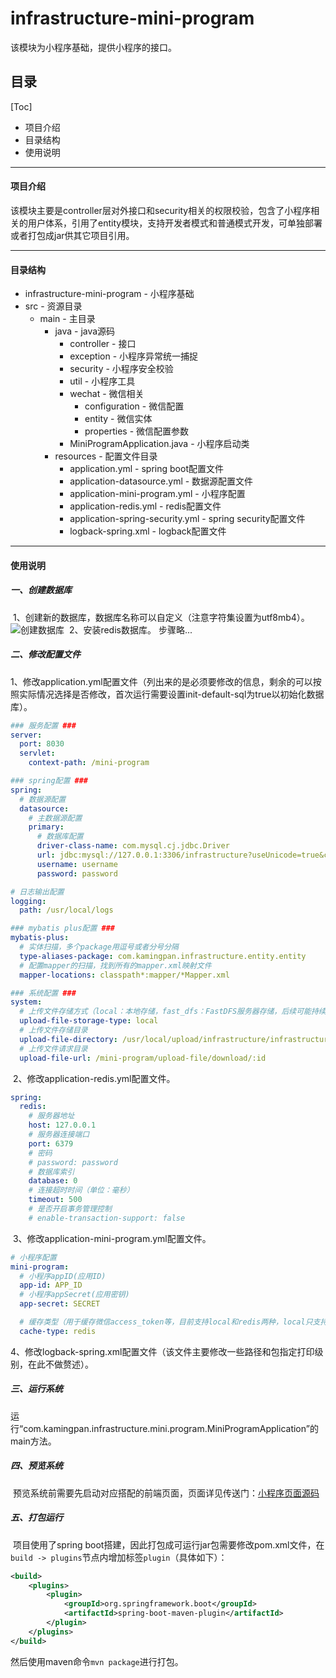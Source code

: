 # infrastructure-mini-program
该模块为小程序基础，提供小程序的接口。

## 目录
[Toc]
* 项目介绍
* 目录结构
* 使用说明

---

#### 项目介绍
该模块主要是controller层对外接口和security相关的权限校验，包含了小程序相关的用户体系，引用了entity模块，支持开发者模式和普通模式开发，可单独部署或者打包成jar供其它项目引用。

---

#### 目录结构
* infrastructure-mini-program - 小程序基础
* src - 资源目录
    * main - 主目录
        * java - java源码
            * controller - 接口
            * exception - 小程序异常统一捕捉
            * security - 小程序安全校验
            * util - 小程序工具
            * wechat - 微信相关
                * configuration - 微信配置
                * entity - 微信实体
                * properties - 微信配置参数
            * MiniProgramApplication.java - 小程序启动类
        * resources - 配置文件目录
            * application.yml - spring boot配置文件
            * application-datasource.yml - 数据源配置文件
            * application-mini-program.yml - 小程序配置
            * application-redis.yml - redis配置文件
            * application-spring-security.yml - spring security配置文件
            * logback-spring.xml - logback配置文件

---

#### 使用说明
##### 一、创建数据库
​		1、创建新的数据库，数据库名称可以自定义（注意字符集设置为utf8mb4）。
![创建数据库](https://www.kamingpan.com/infrastructure-course/create-database.png "创建数据库")
​        2、安装redis数据库。
​        步骤略...

##### 二、修改配置文件
​		1、修改application.yml配置文件（列出来的是必须要修改的信息，剩余的可以按照实际情况选择是否修改，首次运行需要设置init-default-sql为true以初始化数据库）。

```yml
### 服务配置 ###
server:
  port: 8030
  servlet:
    context-path: /mini-program

### spring配置 ###
spring:
  # 数据源配置
  datasource:
    # 主数据源配置
    primary:
      # 数据库配置
      driver-class-name: com.mysql.cj.jdbc.Driver
      url: jdbc:mysql://127.0.0.1:3306/infrastructure?useUnicode=true&characterEncoding=UTF-8&serverTimezone=GMT%2B8
      username: username
      password: password

# 日志输出配置
logging:
  path: /usr/local/logs

### mybatis plus配置 ###
mybatis-plus:
  # 实体扫描，多个package用逗号或者分号分隔
  type-aliases-package: com.kamingpan.infrastructure.entity.entity
  # 配置mapper的扫描，找到所有的mapper.xml映射文件
  mapper-locations: classpath*:mapper/*Mapper.xml

### 系统配置 ###
system:
  # 上传文件存储方式（local：本地存储，fast_dfs：FastDFS服务器存储，后续可能持续增加）
  upload-file-storage-type: local
  # 上传文件存储目录
  upload-file-directory: /usr/local/upload/infrastructure/infrastructure-mini-program
  # 上传文件请求目录
  upload-file-url: /mini-program/upload-file/download/:id
```

​		2、修改application-redis.yml配置文件。
```yml
spring:
  redis:
    # 服务器地址
    host: 127.0.0.1
    # 服务器连接端口
    port: 6379
    # 密码
    # password: password
    # 数据库索引
    database: 0
    # 连接超时时间（单位：毫秒）
    timeout: 500
    # 是否开启事务管理控制
    # enable-transaction-support: false
```

​		3、修改application-mini-program.yml配置文件。
```yml
# 小程序配置
mini-program:
  # 小程序appID(应用ID)
  app-id: APP_ID
  # 小程序appSecret(应用密钥)
  app-secret: SECRET

  # 缓存类型（用于缓存微信access_token等，目前支持local和redis两种，local只支持单机部署）
  cache-type: redis
```

​		4、修改logback-spring.xml配置文件（该文件主要修改一些路径和包指定打印级别，在此不做赘述）。

##### 三、运行系统
​		运行“com.kamingpan.infrastructure.mini.program.MiniProgramApplication”的main方法。

##### 四、预览系统
​		预览系统前需要先启动对应搭配的前端页面，页面详见传送门：[小程序页面源码](https://github.com/kamingpan/mini-program-html "mini-program-html")

##### 五、打包运行
​		项目使用了spring boot搭建，因此打包成可运行jar包需要修改pom.xml文件，在`build -> plugins`节点内增加标签`plugin`（具体如下）：
```xml
<build>
    <plugins>
        <plugin>
            <groupId>org.springframework.boot</groupId>
            <artifactId>spring-boot-maven-plugin</artifactId>
        </plugin>
    </plugins>
</build>
```

然后使用maven命令`mvn package`进行打包。
